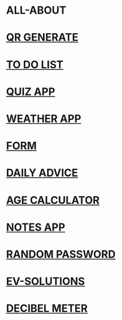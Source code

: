 # ALL-ABOUT
# [QR GENERATE](https://itsmuiz.github.io/qr-generator/)
# [TO DO LIST](https://itsmuiz.github.io/TODO-LIST/)
# [QUIZ APP](https://itsmuiz.github.io/Quiz-App/)
# [WEATHER APP](https://itsmuiz.github.io/weather-App/)
# [FORM](https://itsmuiz.github.io/form/)
# [DAILY ADVICE](https://itsmuiz.github.io/advice-app/)
# [AGE CALCULATOR](https://itsmuiz.github.io/AGE-calculator/)
# [NOTES APP](https://itsmuiz.github.io/Notes-App/)
# [RANDOM PASSWORD](https://itsmuiz.github.io/RPG/)
# [EV-SOLUTIONS](https://itsmuiz.github.io/evsolutions-/)
# [DECIBEL METER](https://itsmuiz.github.io/decibel-meter/)
